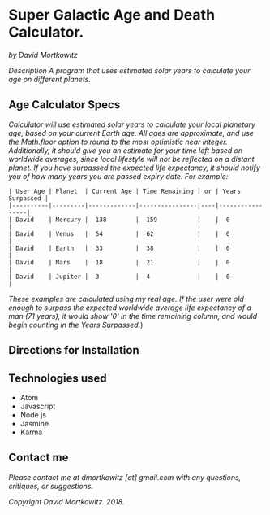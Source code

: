 # Super Galactic Age and Death Calculator.
_by David Mortkowitz_

*Description*
_A program that uses estimated solar years to calculate your age on different planets._

## Age Calculator Specs
_Calculator will use estimated solar years to calculate your local planetary age, based on your current Earth age. All ages are approximate, and use the Math.floor option to round to the most optimistic near integer. Additionally, it should give you an estimate for your time left based on worldwide averages, since local lifestyle will not be reflected on a distant planet. If you have surpassed the expected life expectancy, it should notify you of how many years you are passed expiry date. For example:_
```
| User Age | Planet  | Current Age | Time Remaining | or | Years Surpassed |
|----------|---------|-------------|----------------|----|-----------------|
| David    | Mercury |  138        |  159           |    |  0              |
| David    | Venus   |  54         |  62            |    |  0              |
| David    | Earth   |  33         |  38            |    |  0              |
| David    | Mars    |  18         |  21            |    |  0              |
| David    | Jupiter |  3          |  4             |    |  0              |
```
_These examples are calculated using my real age. If the user were old enough to surpass the expected worldwide average life expectancy of a man (71 years), it would show '0' in the time remaining column, and would begin counting in the Years Surpassed._)

## Directions for Installation


## Technologies used

* Atom
* Javascript
* Node.js
* Jasmine
* Karma


## Contact me

_Please contact me at dmortkowitz [at] gmail.com with any questions, critiques, or suggestions._

*Copyright* _David Mortkowitz. 2018._

